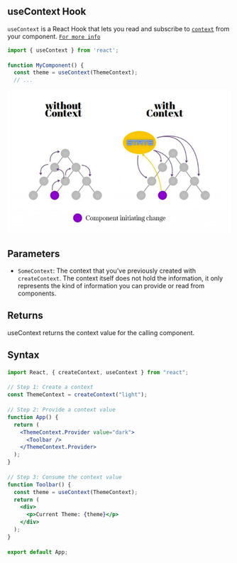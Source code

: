 ## useContext Hook

`useContext` is a React Hook that lets you read and subscribe to [`context`](https://react.dev/learn/passing-data-deeply-with-context) from your component. [`For more info`](https://react.dev/reference/react/useContext)

```jsx
import { useContext } from 'react';

function MyComponent() {
  const theme = useContext(ThemeContext);
  // ...
```

![Context API](../img/1_5KZjV6GR2ua-vlc1fiMNPw.webp)

## Parameters

- `SomeContext`: The context that you’ve previously created with `createContext`. The context itself does not hold the information, it only represents the kind of information you can provide or read from components.

## Returns

useContext returns the context value for the calling component.

## Syntax

```jsx
import React, { createContext, useContext } from "react";

// Step 1: Create a context
const ThemeContext = createContext("light");

// Step 2: Provide a context value
function App() {
  return (
    <ThemeContext.Provider value="dark">
      <Toolbar />
    </ThemeContext.Provider>
  );
}

// Step 3: Consume the context value
function Toolbar() {
  const theme = useContext(ThemeContext);
  return (
    <div>
      <p>Current Theme: {theme}</p>
    </div>
  );
}

export default App;
```
